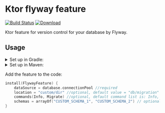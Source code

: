# Ktor flyway feature
[![Build Status](https://travis-ci.org/viartemev/ktor-flyway-feature.svg?branch=master)](https://travis-ci.org/viartemev/ktor-flyway-feature)
[ ![Download](https://api.bintray.com/packages/viartemev/Maven/ktor-flyway-feature/images/download.svg) ](https://bintray.com/viartemev/Maven/ktor-flyway-feature/_latestVersion)

Ktor feature for version control for your database by Flyway.

## Usage
<details><summary>Set up in Gradle:</summary>

```groovy
repositories {
    jcenter()
}

dependencies {
    implementation("com.viartemev:ktor-flyway-feature:$ktor_flyway_feature_version")
}
```
</details>

<details><summary>Set up in Maven:</summary>

```xml
<repositories>
    <repository>
        <id>jcenter</id>
        <url>https://jcenter.bintray.com/</url>
    </repository>
</repositories>

<dependency>
  <groupId>com.viartemev</groupId>
  <artifactId>ktor-flyway-feature</artifactId>
  <version>${ktor_flyway_feature_version}</version>
</dependency>
```
</details>

Add the feature to the code:
```kotlin
install(FlywayFeature) {
    dataSource = database.connectionPool //required
    location = "custom/dir" //optional, default value = "db/migration"
    commands(Info, Migrate) //optional, default command list is: Info, Migrate
    schemas = arrayOf("CUSTOM_SCHEMA_1", "CUSTOM_SCHEMA_2") // optional, default value is the DB product specific default schema
}
```
